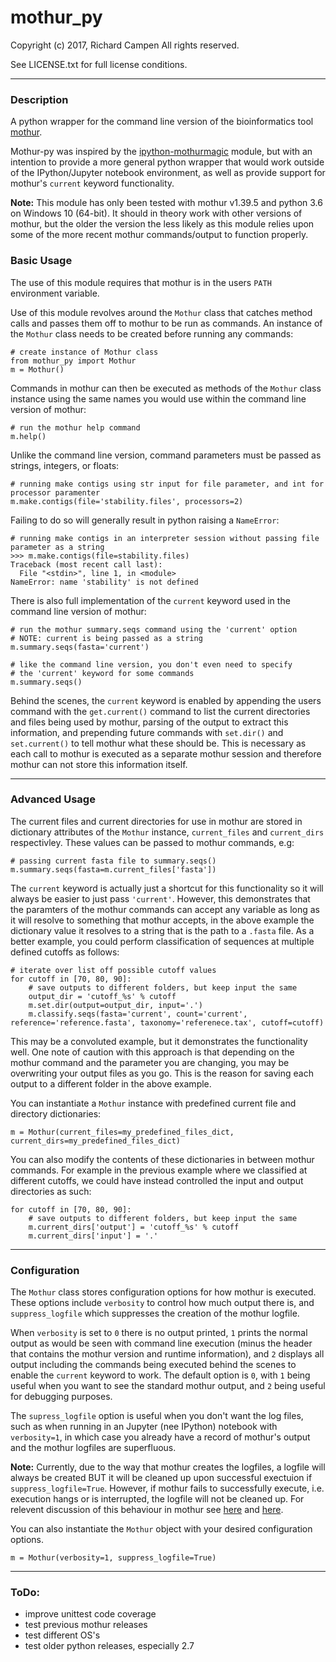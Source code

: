 # mothur_py

Copyright (c) 2017, Richard Campen All rights reserved.

See LICENSE.txt for full license conditions.

---

### Description

A python wrapper for the command line version of the bioinformatics tool 
[mothur](https://www.mothur.org/).

Mothur-py was inspired by the [ipython-mothurmagic](https://github.com/SchlossLab/ipython-mothurmagic) module, but with an 
intention to provide a more general python wrapper that would work outside of the IPython/Jupyter notebook environment, 
as well as provide support for mothur's `current` keyword functionality.

**Note:** This module has only been tested with mothur v1.39.5 and python 3.6 on Windows 10 (64-bit). It should in 
theory work with other versions of mothur, but the older the version the less likely as this module relies upon some of 
the more recent mothur commands/output to function properly.

### Basic Usage

The use of this module requires that mothur is in the users `PATH` environment variable.

Use of this module revolves around the `Mothur` class that catches method calls and passes them off to mothur to be run 
as commands. An instance of the `Mothur` class needs to be created before running any commands:

    # create instance of Mothur class
    from mothur_py import Mothur
    m = Mothur()
    
Commands in mothur can then be executed as methods of the `Mothur` class instance using the same names you would use 
within the command line version of mothur:

    # run the mothur help command
    m.help()

Unlike the command line version, command parameters must be passed as strings, integers, or floats:

    # running make contigs using str input for file parameter, and int for processor paramenter
    m.make.contigs(file='stability.files', processors=2)
    
Failing to do so will generally result in python raising a `NameError`:

    # running make contigs in an interpreter session without passing file parameter as a string
    >>> m.make.contigs(file=stability.files)
    Traceback (most recent call last):
      File "<stdin>", line 1, in <module>
    NameError: name 'stability' is not defined

There is also full implementation of the `current` keyword used in the command line version of mothur:    
       
    # run the mothur summary.seqs command using the 'current' option
    # NOTE: current is being passed as a string
    m.summary.seqs(fasta='current')
     
    # like the command line version, you don't even need to specify 
    # the 'current' keyword for some commands
    m.summary.seqs() 
    
Behind the scenes, the `current` keyword is enabled by appending the users command with the `get.current()` command to 
list the current directories and files being used by mothur, parsing of the output to extract this information, and 
prepending future commands with `set.dir()` and `set.current()` to tell mothur what these should be. This is necessary 
as each call to mothur is executed as a separate mothur session and therefore mothur can not store this information 
itself.

---

### Advanced Usage

The current files and current directories for use in mothur are stored in dictionary attributes of the `Mothur` 
instance, `current_files` and `current_dirs` respectivley. These values can be passed to mothur commands, e.g:

    # passing current fasta file to summary.seqs()
    m.summary.seqs(fasta=m.current_files['fasta'])
       
The `current` keyword is actually just a shortcut for this functionality so it will always be easier to just pass 
`'current'`. However, this demonstrates that the paramters of the mothur commands can accept any variable as long as it 
will resolve to something that mothur accepts, in the above example the dictionary value it resolves to a string that is
the path to a `.fasta` file. As a better example, you could perform classification of sequences at multiple defined 
cutoffs as follows:

    # iterate over list off possible cutoff values
    for cutoff in [70, 80, 90]:   
        # save outputs to different folders, but keep input the same
        output_dir = 'cutoff_%s' % cutoff
        m.set.dir(output=output_dir, input='.')
        m.classify.seqs(fasta='current', count='current', reference='reference.fasta', taxonomy='referenece.tax', cutoff=cutoff)
        
This may be a convoluted example, but it demonstrates the functionality well. One note of caution with this approach is 
that depending on the mothur command and the parameter you are changing, you may be overwriting your output files as you 
go. This is the reason for saving each output to a different folder in the above example.

You can instantiate a `Mothur` instance with predefined current file and directory dictionaries:

    m = Mothur(current_files=my_predefined_files_dict, current_dirs=my_predefined_files_dict)

You can also modify the contents of these dictionaries in between mothur commands. For example in the previous example 
where we classified at different cutoffs, we could have instead controlled the input and output directories as such:

    for cutoff in [70, 80, 90]:   
        # save outputs to different folders, but keep input the same
        m.current_dirs['output'] = 'cutoff_%s' % cutoff
        m.current_dirs['input'] = '.'

---

### Configuration 
    
The `Mothur` class stores configuration options for how mothur is executed. These options include `verbosity` to control
how much output there is, and `suppress_logfile` which suppresses the creation of the mothur logfile. 

When `verbosity` is set to `0` there is no output printed, `1` prints the normal output as would be seen with command 
line execution (minus the header that contains the mothur version and runtime information), and `2` displays all output
including the commands being executed behind the scenes to enable the `current` keyword to work. The default option is 
`0`, with `1` being useful when you want to see the standard mothur output, and `2` being useful for debugging purposes. 

The `supress_logfile` option is useful when you don't want the log files, such as when running in an Jupyter (nee 
IPython) notebook with `verbosity=1`, in which case you already have a record of mothur's output and the mothur logfiles
are superfluous.

**Note:** Currently, due to the way that mothur creates the logfiles, a logfile will always be created BUT it will be 
cleaned up upon successful exectuion if `suppress_logfile=True`. However, if mothur fails to successfully execute, i.e. 
execution hangs or is interrupted, the logfile will not be cleaned up. For relevent discussion of this behaviour in 
mothur see [here](https://github.com/mothur/mothur/issues/281) and [here](https://github.com/mothur/mothur/issues/377).

You can also instantiate the `Mothur` object with your desired configuration options.

    m = Mothur(verbosity=1, suppress_logfile=True)
    
---

### ToDo:

* improve unittest code coverage
* test previous mothur releases
* test different OS's
* test older python releases, especially 2.7
